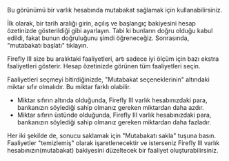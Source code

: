 Bu görünümü bir varlık hesabında mutabakat sağlamak için kullanabilirsiniz.

İlk olarak, bir tarih aralığı girin, açılış ve başlangıç bakiyesini hesap özetinizde gösterildiği gibi ayarlayın. Tabi ki bunların doğru olduğu kabul edildi, fakat bunun doğruluğunu şimdi öğreneceğiz. Sonrasında, "mutabakatı başlatı" tıklayın.

Firefly III size bu aralıktaki faaliyetleri, artı sadece iyi ölçüm için bazı ekstra faaliyetleri gösterir. Hesap özetinizde görünen tüm faaliyetleri seçin.

Faaliyetleri seçmeyi bitirdiğinizde, "Mutabakat seçeneklerinin" altındaki miktar sıfır olmalıdır. Bu miktar farklı olabilir.

* Miktar sıfırın altında olduğunda, Firefly III varlık hesabınızdaki para, bankanızın söylediği sahip olmanız gereken miktardan daha azdır.
* Miktar sıfırın üstünde olduğunda, Firefly III varlık hesabınızdaki para, bankanızın söylediği sahip olmanız gereken miktardan daha fazladır.

Her iki şekilde de, sonucu saklamak için "Mutabakatı sakla" tuşuna basın. Faaliyetler "temizlemiş" olarak işaretlenecektir ve isterseniz Firefly III varlık hesabınızın(mutabakat) bakiyesini düzeltecek bir faaliyet oluşturabilirsiniz.